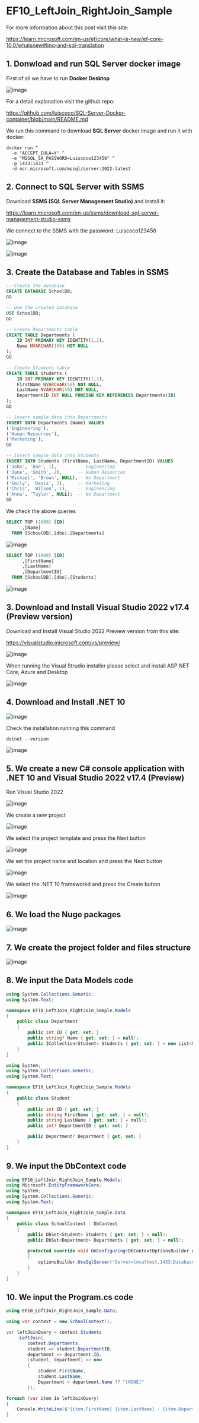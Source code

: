 # EF10_LeftJoin_RightJoin_Sample

For more information about this post visit this site:

https://learn.microsoft.com/en-us/ef/core/what-is-new/ef-core-10.0/whatsnew#linq-and-sql-translation

## 1. Donwload and run SQL Server docker image

First of all we have to run **Docker Desktop**

![image](https://github.com/user-attachments/assets/716d31d4-88d4-417c-a38f-80db93a74f05)

For a detail explanation visit the github repo:

https://github.com/luiscoco/SQL-Server-Docker-container/blob/main/README.md

We run this command to download **SQL Server** docker image and run it with docker:

```
docker run ^
  -e "ACCEPT_EULA=Y" ^
  -e "MSSQL_SA_PASSWORD=Luiscoco123456" ^
  -p 1433:1433 ^
  -d mcr.microsoft.com/mssql/server:2022-latest
```

## 2. Connect to SQL Server with SSMS 

Download **SSMS (SQL Server Management Studio)** and install it:

https://learn.microsoft.com/en-us/ssms/download-sql-server-management-studio-ssms

We connect to the SSMS with the password: Luiscoco123456

![image](https://github.com/user-attachments/assets/2a30aedc-54b4-42f4-bac5-29a44bc70dfe)

![image](https://github.com/user-attachments/assets/2ddf95dc-aac1-4e0b-8e09-0375deb53a3b)

## 3. Create the Database and Tables in SSMS

```sql
-- Create the database
CREATE DATABASE SchoolDB;
GO

-- Use the created database
USE SchoolDB;
GO

-- Create Departments table
CREATE TABLE Departments (
    ID INT PRIMARY KEY IDENTITY(1,1),
    Name NVARCHAR(100) NOT NULL
);
GO

-- Create Students table
CREATE TABLE Students (
    ID INT PRIMARY KEY IDENTITY(1,1),
    FirstName NVARCHAR(50) NOT NULL,
    LastName NVARCHAR(50) NOT NULL,
    DepartmentID INT NULL FOREIGN KEY REFERENCES Departments(ID)
);
GO

-- Insert sample data into Departments
INSERT INTO Departments (Name) VALUES
('Engineering'),
('Human Resources'),
('Marketing');
GO

-- Insert sample data into Students
INSERT INTO Students (FirstName, LastName, DepartmentID) VALUES
('John', 'Doe', 1),        -- Engineering
('Jane', 'Smith', 2),      -- Human Resources
('Michael', 'Brown', NULL),-- No Department
('Emily', 'Davis', 3),     -- Marketing
('Chris', 'Wilson', 1),    -- Engineering
('Anna', 'Taylor', NULL);  -- No Department
GO
```

We check the above queries

```sql
SELECT TOP (1000) [ID]
      ,[Name]
  FROM [SchoolDB].[dbo].[Departments]
```

![image](https://github.com/user-attachments/assets/0c9ae900-630c-4dc0-ab1d-97fa11262cd8)

```sql
SELECT TOP (1000) [ID]
      ,[FirstName]
      ,[LastName]
      ,[DepartmentID]
  FROM [SchoolDB].[dbo].[Students]
```

![image](https://github.com/user-attachments/assets/19e36224-97a7-45dc-8e29-e2935499244c)


## 3. Download and Install Visual Studio 2022 v17.4 (Preview version)

Download and Install Visual Studio 2022 Preview version from this site: 

https://visualstudio.microsoft.com/vs/preview/

![image](https://github.com/user-attachments/assets/be8914ff-f78d-4325-9b5b-bf85f0f585d0)

When running the Visual Strudio installer please select and install ASP.NET Core, Azure and Desktop 

![image](https://github.com/user-attachments/assets/a40c34a7-2a1e-49bc-9e84-511da29d1e5a)

## 4. Download and Install .NET 10 

![image](https://github.com/user-attachments/assets/3e1eed60-2476-4c79-a545-57c472491fd9)

Check the installation running this command

```
dotnet --version
```

![image](https://github.com/user-attachments/assets/274068f4-8135-42cf-b0da-76e8fc244643)

## 5. We create a new C# console application with .NET 10 and Visual Studio 2022 v17.4 (Preview)

Run Visual Studio 2022

![image](https://github.com/user-attachments/assets/73f9c2c7-4700-4c2e-89eb-1a1a49a7f33f)

We create a new project

![image](https://github.com/user-attachments/assets/2e36b18c-d1d8-4dc3-867c-89d57014764c)

We select the project template and press the Next button

![image](https://github.com/user-attachments/assets/3e3af5fe-9b3d-4f31-a541-4c6ec5164d93)

We set the project name and location and press the Next button

![image](https://github.com/user-attachments/assets/1d6676a0-31a4-492f-aa32-f6f52f3840e2)

We select the .NET 10 frameworkd and press the Create button

![image](https://github.com/user-attachments/assets/3a9a1510-6986-4421-9daa-017be34a414d)

## 6. We load the Nuge packages

![image](https://github.com/user-attachments/assets/39198c89-b8ea-49b9-91df-18264cbaa632)

## 7. We create the project folder and files structure

![image](https://github.com/user-attachments/assets/079c428a-e289-4a89-96ee-2a3dc20ecaf4)

## 8. We input the Data Models code

```csharp
using System.Collections.Generic;
using System.Text;

namespace EF10_LeftJoin_RightJoin_Sample.Models
{
    public class Department
    {
        public int ID { get; set; }
        public string? Name { get; set; } = null!;
        public ICollection<Student> Students { get; set; } = new List<Student>();
    }
}
```


```csharp
using System;
using System.Collections.Generic;
using System.Text;

namespace EF10_LeftJoin_RightJoin_Sample.Models
{
    public class Student
    {
        public int ID { get; set; }
        public string FirstName { get; set; } = null!;
        public string LastName { get; set; } = null!;
        public int? DepartmentID { get; set; }

        public Department? Department { get; set; }
    }
}
```

## 9. We input the DbContext code

```csharp
using EF10_LeftJoin_RightJoin_Sample.Models;
using Microsoft.EntityFrameworkCore;
using System;
using System.Collections.Generic;
using System.Text;

namespace EF10_LeftJoin_RightJoin_Sample.Data
{
    public class SchoolContext : DbContext
    {
        public DbSet<Student> Students { get; set; } = null!;
        public DbSet<Department> Departments { get; set; } = null!;

        protected override void OnConfiguring(DbContextOptionsBuilder optionsBuilder)
        {
            optionsBuilder.UseSqlServer("Server=localhost,1433;Database=SchoolDB;User Id=sa;Password=Luiscoco123456;TrustServerCertificate=True;");
        }
    }
}
```

## 10. We input the Program.cs code

```csharp
using EF10_LeftJoin_RightJoin_Sample.Data;

using var context = new SchoolContext();

var leftJoinQuery = context.Students
    .LeftJoin(
        context.Departments,
        student => student.DepartmentID,
        department => department.ID,
        (student, department) => new
        {
            student.FirstName,
            student.LastName,
            Department = department.Name ?? "[NONE]"
        });

foreach (var item in leftJoinQuery)
{
    Console.WriteLine($"{item.FirstName} {item.LastName} - {item.Department}");
}
```
